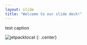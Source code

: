 ```yaml
---
layout: slide
title: "Welcome to our slide deck!"
---
```


test caption

![jetpacktocat](https://octodex.github.com/images/jetpacktocat.png)
{: .center}
